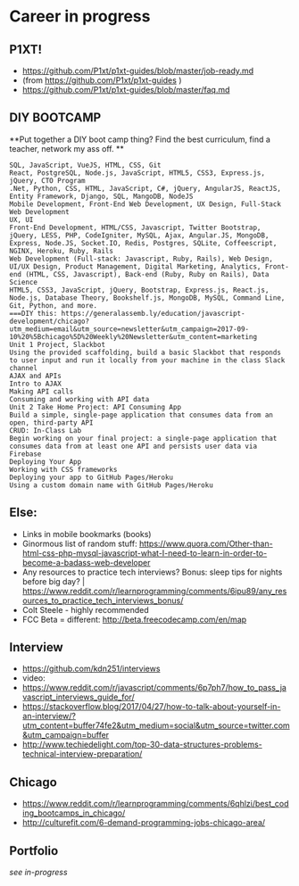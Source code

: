# Career in progress

## P1XT!
  - https://github.com/P1xt/p1xt-guides/blob/master/job-ready.md
  - (from https://github.com/P1xt/p1xt-guides )
  - https://github.com/P1xt/p1xt-guides/blob/master/faq.md

## DIY BOOTCAMP
**Put together a DIY boot camp thing? Find the best curriculum, find a teacher, network my ass off. **
```
SQL, JavaScript, VueJS, HTML, CSS, Git
React, PostgreSQL, Node.js, JavaScript, HTML5, CSS3, Express.js, jQuery, CTO Program
.Net, Python, CSS, HTML, JavaScript, C#, jQuery, AngularJS, ReactJS, Entity Framework, Django, SQL, MangoDB, NodeJS
Mobile Development, Front-End Web Development, UX Design, Full-Stack Web Development
UX, UI
Front-End Development, HTML/CSS, Javascript, Twitter Bootstrap, jQuery, LESS, PHP, CodeIgniter, MySQL, Ajax, Angular.JS, MongoDB, Express, Node.JS, Socket.IO, Redis, Postgres, SQLite, Coffeescript, NGINX, Heroku, Ruby, Rails
Web Development (Full-stack: Javascript, Ruby, Rails), Web Design, UI/UX Design, Product Management, Digital Marketing, Analytics, Front-end (HTML, CSS, Javascript), Back-end (Ruby, Ruby on Rails), Data Science
HTML5, CSS3, JavaScript, jQuery, Bootstrap, Express.js, React.js, Node.js, Database Theory, Bookshelf.js, MongoDB, MySQL, Command Line, Git, Python, and more.
===DIY this: https://generalassemb.ly/education/javascript-development/chicago?utm_medium=email&utm_source=newsletter&utm_campaign=2017-09-10%20%5Bchicago%5D%20Weekly%20Newsletter&utm_content=marketing
Unit 1 Project, Slackbot
Using the provided scaffolding, build a basic Slackbot that responds to user input and run it locally from your machine in the class Slack channel
AJAX and APIs
Intro to AJAX
Making API calls
Consuming and working with API data
Unit 2 Take Home Project: API Consuming App
Build a simple, single-page application that consumes data from an open, third-party API
CRUD: In-Class Lab
Begin working on your final project: a single-page application that consumes data from at least one API and persists user data via Firebase
Deploying Your App
Working with CSS frameworks
Deploying your app to GitHub Pages/Heroku
Using a custom domain name with GitHub Pages/Heroku
```

## Else:
- Links in mobile bookmarks (books)
- Ginormous list of random stuff: https://www.quora.com/Other-than-html-css-php-mysql-javascript-what-I-need-to-learn-in-order-to-become-a-badass-web-developer
- Any resources to practice tech interviews? Bonus: sleep tips for nights before big day? | https://www.reddit.com/r/learnprogramming/comments/6ipu89/any_resources_to_practice_tech_interviews_bonus/
- Colt Steele - highly recommended
- FCC Beta = different: http://beta.freecodecamp.com/en/map

## Interview
  - https://github.com/kdn251/interviews
  - video:
  - https://www.reddit.com/r/javascript/comments/6p7ph7/how_to_pass_javascript_interviews_guide_for/
  - https://stackoverflow.blog/2017/04/27/how-to-talk-about-yourself-in-an-interview/?utm_content=buffer74fe2&utm_medium=social&utm_source=twitter.com&utm_campaign=buffer
  - http://www.techiedelight.com/top-30-data-structures-problems-technical-interview-preparation/

## Chicago
  - https://www.reddit.com/r/learnprogramming/comments/6qhlzi/best_coding_bootcamps_in_chicago/
  - http://culturefit.com/6-demand-programming-jobs-chicago-area/

## Portfolio
*see in-progress*
